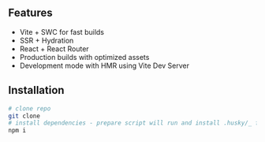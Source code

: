 ## Features

- Vite + SWC for fast builds
- SSR + Hydration
- React + React Router
- Production builds with optimized assets
- Development mode with HMR using Vite Dev Server

## Installation

```bash
# clone repo
git clone
# install dependencies - prepare script will run and install .husky/_ for pre-commit hooks
npm i
```
